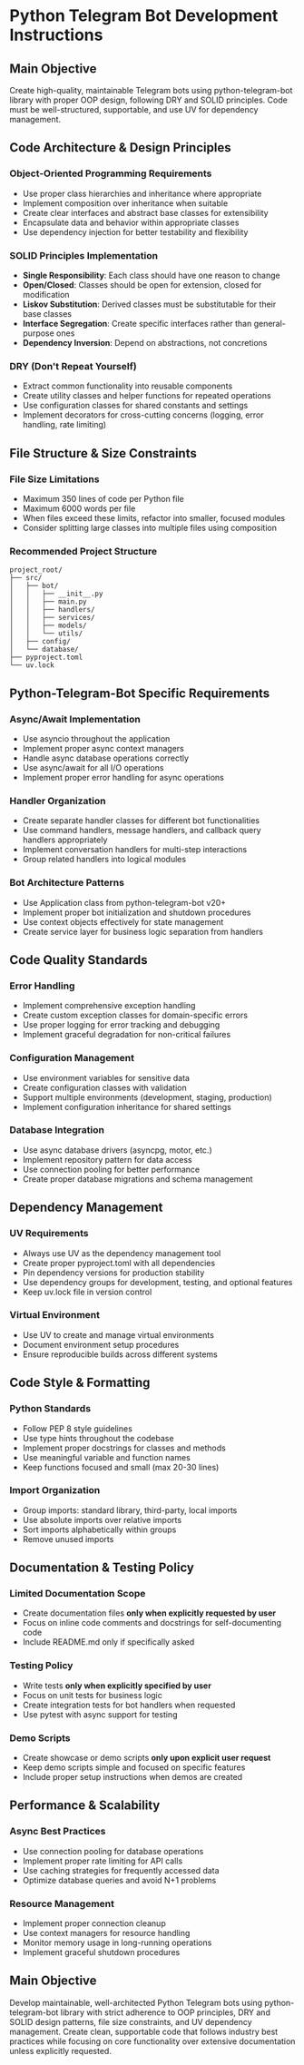 # Python Telegram Bot Development Instructions

## Main Objective
Create high-quality, maintainable Telegram bots using python-telegram-bot library with proper OOP design, following DRY and SOLID principles. Code must be well-structured, supportable, and use UV for dependency management.

## Code Architecture & Design Principles

### Object-Oriented Programming Requirements
- Use proper class hierarchies and inheritance where appropriate
- Implement composition over inheritance when suitable
- Create clear interfaces and abstract base classes for extensibility
- Encapsulate data and behavior within appropriate classes
- Use dependency injection for better testability and flexibility

### SOLID Principles Implementation
- **Single Responsibility**: Each class should have one reason to change
- **Open/Closed**: Classes should be open for extension, closed for modification
- **Liskov Substitution**: Derived classes must be substitutable for their base classes
- **Interface Segregation**: Create specific interfaces rather than general-purpose ones
- **Dependency Inversion**: Depend on abstractions, not concretions

### DRY (Don't Repeat Yourself)
- Extract common functionality into reusable components
- Create utility classes and helper functions for repeated operations
- Use configuration classes for shared constants and settings
- Implement decorators for cross-cutting concerns (logging, error handling, rate limiting)

## File Structure & Size Constraints

### File Size Limitations
- Maximum 350 lines of code per Python file
- Maximum 6000 words per file
- When files exceed these limits, refactor into smaller, focused modules
- Consider splitting large classes into multiple files using composition

### Recommended Project Structure
```
project_root/
├── src/
│   ├── bot/
│   │   ├── __init__.py
│   │   ├── main.py
│   │   ├── handlers/
│   │   ├── services/
│   │   ├── models/
│   │   └── utils/
│   ├── config/
│   └── database/
├── pyproject.toml
└── uv.lock
```

## Python-Telegram-Bot Specific Requirements

### Async/Await Implementation
- Use asyncio throughout the application
- Implement proper async context managers
- Handle async database operations correctly
- Use async/await for all I/O operations
- Implement proper error handling for async operations

### Handler Organization
- Create separate handler classes for different bot functionalities
- Use command handlers, message handlers, and callback query handlers appropriately
- Implement conversation handlers for multi-step interactions
- Group related handlers into logical modules

### Bot Architecture Patterns
- Use Application class from python-telegram-bot v20+
- Implement proper bot initialization and shutdown procedures
- Use context objects effectively for state management
- Create service layer for business logic separation from handlers

## Code Quality Standards

### Error Handling
- Implement comprehensive exception handling
- Create custom exception classes for domain-specific errors
- Use proper logging for error tracking and debugging
- Implement graceful degradation for non-critical failures

### Configuration Management
- Use environment variables for sensitive data
- Create configuration classes with validation
- Support multiple environments (development, staging, production)
- Implement configuration inheritance for shared settings

### Database Integration
- Use async database drivers (asyncpg, motor, etc.)
- Implement repository pattern for data access
- Use connection pooling for better performance
- Create proper database migrations and schema management

## Dependency Management

### UV Requirements
- Always use UV as the dependency management tool
- Create proper pyproject.toml with all dependencies
- Pin dependency versions for production stability
- Use dependency groups for development, testing, and optional features
- Keep uv.lock file in version control

### Virtual Environment
- Use UV to create and manage virtual environments
- Document environment setup procedures
- Ensure reproducible builds across different systems

## Code Style & Formatting

### Python Standards
- Follow PEP 8 style guidelines
- Use type hints throughout the codebase
- Implement proper docstrings for classes and methods
- Use meaningful variable and function names
- Keep functions focused and small (max 20-30 lines)

### Import Organization
- Group imports: standard library, third-party, local imports
- Use absolute imports over relative imports
- Sort imports alphabetically within groups
- Remove unused imports

## Documentation & Testing Policy

### Limited Documentation Scope
- Create documentation files **only when explicitly requested by user**
- Focus on inline code comments and docstrings for self-documenting code
- Include README.md only if specifically asked

### Testing Policy
- Write tests **only when explicitly specified by user**
- Focus on unit tests for business logic
- Create integration tests for bot handlers when requested
- Use pytest with async support for testing

### Demo Scripts
- Create showcase or demo scripts **only upon explicit user request**
- Keep demo scripts simple and focused on specific features
- Include proper setup instructions when demos are created

## Performance & Scalability

### Async Best Practices
- Use connection pooling for database operations
- Implement proper rate limiting for API calls
- Use caching strategies for frequently accessed data
- Optimize database queries and avoid N+1 problems

### Resource Management
- Implement proper connection cleanup
- Use context managers for resource handling
- Monitor memory usage in long-running operations
- Implement graceful shutdown procedures

## Main Objective
Develop maintainable, well-architected Python Telegram bots using python-telegram-bot library with strict adherence to OOP principles, DRY and SOLID design patterns, file size constraints, and UV dependency management. Create clean, supportable code that follows industry best practices while focusing on core functionality over extensive documentation unless explicitly requested.